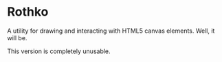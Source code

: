 Rothko
======

A utility for drawing and interacting with HTML5 canvas elements. Well, it will be.

This version is completely unusable.